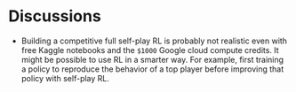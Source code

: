 # Discussions

- Building a competitive full self-play RL is probably not realistic even with free Kaggle notebooks and the `$1000` Google cloud compute credits. It might be possible to use RL in a smarter way. For example, first training a policy to reproduce the behavior of a top player before improving that policy with self-play RL.

